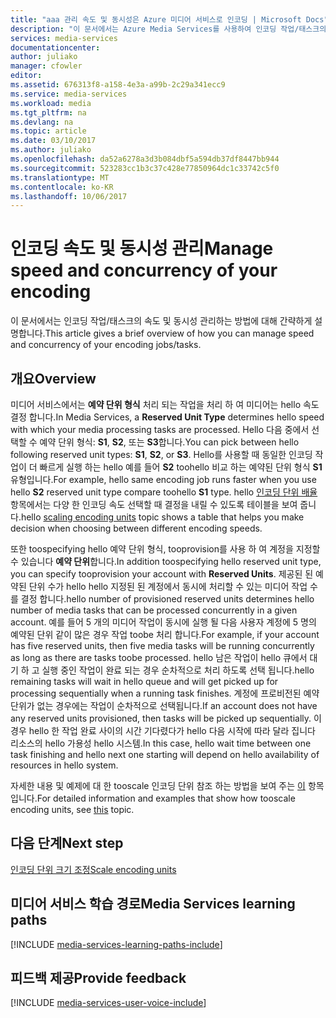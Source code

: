 ```yaml
---
title: "aaa 관리 속도 및 동시성은 Azure 미디어 서비스로 인코딩 | Microsoft Docs"
description: "이 문서에서는 Azure Media Services를 사용하여 인코딩 작업/태스크의 속도 및 동시성을 관리하는 방법에 대해 간략하게 설명합니다."
services: media-services
documentationcenter: 
author: juliako
manager: cfowler
editor: 
ms.assetid: 676313f8-a158-4e3a-a99b-2c29a341ecc9
ms.service: media-services
ms.workload: media
ms.tgt_pltfrm: na
ms.devlang: na
ms.topic: article
ms.date: 03/10/2017
ms.author: juliako
ms.openlocfilehash: da52a6278a3d3b084dbf5a594db37df8447bb944
ms.sourcegitcommit: 523283cc1b3c37c428e77850964dc1c33742c5f0
ms.translationtype: MT
ms.contentlocale: ko-KR
ms.lasthandoff: 10/06/2017
---
```

#  <a name="manage-speed-and-concurrency-of-your-encoding"></a><span data-ttu-id="549bb-103">인코딩 속도 및 동시성 관리</span><span class="sxs-lookup"><span data-stu-id="549bb-103">Manage speed and concurrency of your encoding</span></span>

<span data-ttu-id="549bb-104">이 문서에서는 인코딩 작업/태스크의 속도 및 동시성 관리하는 방법에 대해 간략하게 설명합니다.</span><span class="sxs-lookup"><span data-stu-id="549bb-104">This article gives a brief overview of how you can manage speed and concurrency of your encoding jobs/tasks.</span></span>

## <a name="overview"></a><span data-ttu-id="549bb-105">개요</span><span class="sxs-lookup"><span data-stu-id="549bb-105">Overview</span></span>

<span data-ttu-id="549bb-106">미디어 서비스에서는 **예약 단위 형식** 처리 되는 작업을 처리 하 여 미디어는 hello 속도 결정 합니다.</span><span class="sxs-lookup"><span data-stu-id="549bb-106">In Media Services, a **Reserved Unit Type** determines hello speed with which your media processing tasks are processed.</span></span> <span data-ttu-id="549bb-107">Hello 다음 중에서 선택할 수 예약 단위 형식: **S1**, **S2**, 또는 **S3**합니다.</span><span class="sxs-lookup"><span data-stu-id="549bb-107">You can pick between hello following reserved unit types: **S1**, **S2**, or **S3**.</span></span> <span data-ttu-id="549bb-108">Hello를 사용할 때 동일한 인코딩 작업이 더 빠르게 실행 하는 hello 예를 들어 **S2** toohello 비교 하는 예약된 단위 형식 **S1** 유형입니다.</span><span class="sxs-lookup"><span data-stu-id="549bb-108">For example, hello same encoding job runs faster when you use hello **S2** reserved unit type compare toohello **S1** type.</span></span> <span data-ttu-id="549bb-109">hello [인코딩 단위 배율](media-services-scale-media-processing-overview.md) 항목에서는 다양 한 인코딩 속도 선택할 때 결정을 내릴 수 있도록 테이블을 보여 줍니다.</span><span class="sxs-lookup"><span data-stu-id="549bb-109">hello [scaling encoding units](media-services-scale-media-processing-overview.md) topic shows a table that helps you make decision when choosing between different encoding speeds.</span></span>

<span data-ttu-id="549bb-110">또한 toospecifying hello 예약 단위 형식, tooprovision를 사용 하 여 계정을 지정할 수 있습니다 **예약 단위**합니다.</span><span class="sxs-lookup"><span data-stu-id="549bb-110">In addition toospecifying hello reserved unit type, you can specify tooprovision your account with **Reserved Units**.</span></span> <span data-ttu-id="549bb-111">제공된 된 예약된 단위 수가 hello hello 지정된 된 계정에서 동시에 처리할 수 있는 미디어 작업 수를 결정 합니다.</span><span class="sxs-lookup"><span data-stu-id="549bb-111">hello number of provisioned reserved units determines hello number of media tasks that can be processed concurrently in a given account.</span></span> <span data-ttu-id="549bb-112">예를 들어 5 개의 미디어 작업이 동시에 실행 될 다음 사용자 계정에 5 명의 예약된 단위 같이 많은 경우 작업 toobe 처리 합니다.</span><span class="sxs-lookup"><span data-stu-id="549bb-112">For example, if your account has five reserved units, then five media tasks will be running concurrently as long as there are tasks toobe processed.</span></span> <span data-ttu-id="549bb-113">hello 남은 작업이 hello 큐에서 대기 하 고 실행 중인 작업이 완료 되는 경우 순차적으로 처리 하도록 선택 됩니다.</span><span class="sxs-lookup"><span data-stu-id="549bb-113">hello remaining tasks will wait in hello queue and will get picked up for processing sequentially when a running task finishes.</span></span> <span data-ttu-id="549bb-114">계정에 프로비전된 예약 단위가 없는 경우에는 작업이 순차적으로 선택됩니다.</span><span class="sxs-lookup"><span data-stu-id="549bb-114">If an account does not have any reserved units provisioned, then tasks will be picked up sequentially.</span></span> <span data-ttu-id="549bb-115">이 경우 hello 한 작업 완료 사이의 시간 기다렸다가 hello 다음 시작에 따라 달라 집니다 리소스의 hello 가용성 hello 시스템.</span><span class="sxs-lookup"><span data-stu-id="549bb-115">In this case, hello wait time between one task finishing and hello next one starting will depend on hello availability of resources in hello system.</span></span>

<span data-ttu-id="549bb-116">자세한 내용 및 예제에 대 한 tooscale 인코딩 단위 참조 하는 방법을 보여 주는 [이](media-services-scale-media-processing-overview.md) 항목입니다.</span><span class="sxs-lookup"><span data-stu-id="549bb-116">For detailed information and examples that show how tooscale encoding units, see [this](media-services-scale-media-processing-overview.md) topic.</span></span>

## <a name="next-step"></a><span data-ttu-id="549bb-117">다음 단계</span><span class="sxs-lookup"><span data-stu-id="549bb-117">Next step</span></span>

[<span data-ttu-id="549bb-118">인코딩 단위 크기 조정</span><span class="sxs-lookup"><span data-stu-id="549bb-118">Scale encoding units</span></span>](media-services-scale-media-processing-overview.md)

## <a name="media-services-learning-paths"></a><span data-ttu-id="549bb-119">미디어 서비스 학습 경로</span><span class="sxs-lookup"><span data-stu-id="549bb-119">Media Services learning paths</span></span>
[!INCLUDE [media-services-learning-paths-include](../../includes/media-services-learning-paths-include.md)]

## <a name="provide-feedback"></a><span data-ttu-id="549bb-120">피드백 제공</span><span class="sxs-lookup"><span data-stu-id="549bb-120">Provide feedback</span></span>
[!INCLUDE [media-services-user-voice-include](../../includes/media-services-user-voice-include.md)]

